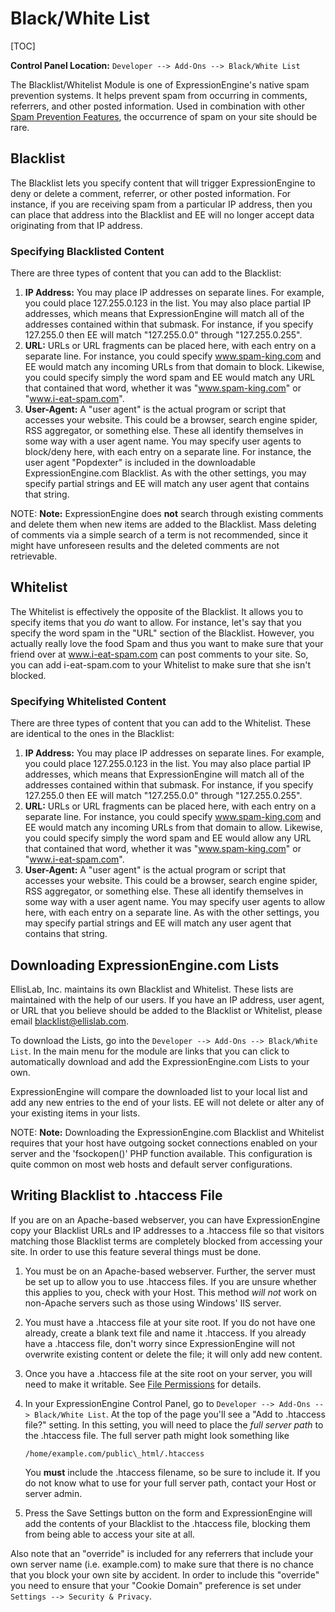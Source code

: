 <!--
    This source file is part of the open source project
    ExpressionEngine User Guide (https://github.com/ExpressionEngine/ExpressionEngine-User-Guide)

    @link      https://expressionengine.com/
    @copyright Copyright (c) 2003-2019, EllisLab Corp. (https://ellislab.com)
    @license   https://expressionengine.com/license Licensed under Apache License, Version 2.0
-->

# Black/White List

[TOC]

**Control Panel Location:** `Developer --> Add-Ons --> Black/White List`

The Blacklist/Whitelist Module is one of ExpressionEngine's native spam prevention systems. It helps prevent spam from occurring in comments, referrers, and other posted information. Used in combination with other [Spam Prevention Features](security/spam-protection.md), the occurrence of spam on your site should be rare.

## Blacklist

The Blacklist lets you specify content that will trigger ExpressionEngine to deny or delete a comment, referrer, or other posted information. For instance, if you are receiving spam from a particular IP address, then you can place that address into the Blacklist and EE will no longer accept data originating from that IP address.

### Specifying Blacklisted Content

There are three types of content that you can add to the Blacklist:

1.  **IP Address:** You may place IP addresses on separate lines. For example, you could place 127.255.0.123 in the list. You may also place partial IP addresses, which means that ExpressionEngine will match all of the addresses contained within that submask. For instance, if you specify 127.255.0 then EE will match "127.255.0.0" through "127.255.0.255".
2.  **URL:** URLs or URL fragments can be placed here, with each entry on a separate line. For instance, you could specify www.spam-king.com and EE would match any incoming URLs from that domain to block. Likewise, you could specify simply the word spam and EE would match any URL that contained that word, whether it was "www.spam-king.com" or "www.i-eat-spam.com".
3.  **User-Agent:** A "user agent" is the actual program or script that accesses your website. This could be a browser, search engine spider, RSS aggregator, or something else. These all identify themselves in some way with a user agent name. You may specify user agents to block/deny here, with each entry on a separate line. For instance, the user agent "Popdexter" is included in the downloadable ExpressionEngine.com Blacklist. As with the other settings, you may specify partial strings and EE will match any user agent that contains that string.

NOTE: **Note:** ExpressionEngine does **not** search through existing comments and delete them when new items are added to the Blacklist. Mass deleting of comments via a simple search of a term is not recommended, since it might have unforeseen results and the deleted comments are not retrievable.

## Whitelist

The Whitelist is effectively the opposite of the Blacklist. It allows you to specify items that you _do_ want to allow. For instance, let's say that you specify the word spam in the "URL" section of the Blacklist. However, you actually really love the food Spam and thus you want to make sure that your friend over at www.i-eat-spam.com can post comments to your site. So, you can add i-eat-spam.com to your Whitelist to make sure that she isn't blocked.

### Specifying Whitelisted Content

There are three types of content that you can add to the Whitelist. These are identical to the ones in the Blacklist:

1.  **IP Address:** You may place IP addresses on separate lines. For example, you could place 127.255.0.123 in the list. You may also place partial IP addresses, which means that ExpressionEngine will match all of the addresses contained within that submask. For instance, if you specify 127.255.0 then EE will match "127.255.0.0" through "127.255.0.255".
2.  **URL:** URLs or URL fragments can be placed here, with each entry on a separate line. For instance, you could specify www.spam-king.com and EE would match any incoming URLs from that domain to allow. Likewise, you could specify simply the word spam and EE would allow any URL that contained that word, whether it was "www.spam-king.com" or "www.i-eat-spam.com".
3.  **User-Agent:** A "user agent" is the actual program or script that accesses your website. This could be a browser, search engine spider, RSS aggregator, or something else. These all identify themselves in some way with a user agent name. You may specify user agents to allow here, with each entry on a separate line. As with the other settings, you may specify partial strings and EE will match any user agent that contains that string.

## Downloading ExpressionEngine.com Lists

EllisLab, Inc. maintains its own Blacklist and Whitelist. These lists are maintained with the help of our users. If you have an IP address, user agent, or URL that you believe should be added to the Blacklist or Whitelist, please email <blacklist@ellislab.com>.

To download the Lists, go into the `Developer --> Add-Ons --> Black/White List`. In the main menu for the module are links that you can click to automatically download and add the ExpressionEngine.com Lists to your own.

ExpressionEngine will compare the downloaded list to your local list and add any new entries to the end of your lists. EE will not delete or alter any of your existing items in your lists.

NOTE: **Note:** Downloading the ExpressionEngine.com Blacklist and Whitelist requires that your host have outgoing socket connections enabled on your server and the 'fsockopen()' PHP function available. This configuration is quite common on most web hosts and default server configurations.

## Writing Blacklist to .htaccess File

If you are on an Apache-based webserver, you can have ExpressionEngine copy your Blacklist URLs and IP addresses to a .htaccess file so that visitors matching those Blacklist terms are completely blocked from accessing your site. In order to use this feature several things must be done.

1.  You must be on an Apache-based webserver. Further, the server must be set up to allow you to use .htaccess files. If you are unsure whether this applies to you, check with your Host. This method _will not_ work on non-Apache servers such as those using Windows' IIS server.
2.  You must have a .htaccess file at your site root. If you do not have one already, create a blank text file and name it .htaccess. If you already have a .htaccess file, don't worry since ExpressionEngine will not overwrite existing content or delete the file; it will only add new content.
3.  Once you have a .htaccess file at the site root on your server, you will need to make it writable. See [File Permissions](troubleshooting/general.md#file-permissions) for details.
4.  In your ExpressionEngine Control Panel, go to `Developer --> Add-Ons --> Black/White List`. At the top of the page you'll see a "Add to .htaccess file?" setting. In this setting, you will need to place the _full server path_ to the .htaccess file. The full server path might look something like

    `/home/example.com/public\_html/.htaccess`

    You **must** include the .htaccess filename, so be sure to include it. If you do not know what to use for your full server path, contact your Host or server admin.

5.  Press the Save Settings button on the form and ExpressionEngine will add the contents of your Blacklist to the .htaccess file, blocking them from being able to access your site at all.

Also note that an "override" is included for any referrers that include your own server name (i.e. example.com) to make sure that there is no chance that you block your own site by accident. In order to include this "override" you need to ensure that your "Cookie Domain" preference is set under `Settings --> Security & Privacy`.
